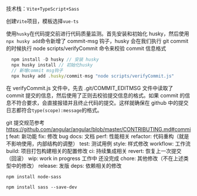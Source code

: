 技术栈：`Vite+TypeScript+Sass`

创建`Vite`项目，模板选择`vue-ts`

使用`husky`在代码提交前进行代码质量监测。首先安装和初始化 husky，然后使用`npx husky add`命令新增了 commit-msg 钩子，husky 会在我们执行 git commit 的时候执行 node scripts/verifyCommit 命令来校验 commit 信息格式
```js
  npm install -D husky // 安装 husky
  npx husky install // 初始化husky
  // 新增commit msg钩子
  npx husky add .husky/commit-msg "node scripts/verifyCommit.js"
```
在 verifyCommit.js 文件中，先去 .git/COMMIT_EDITMSG 文件中读取了 commit 提交的信息，然后使用了正则去校验提交信息的格式。如果 commit 的信息不符合要求，会直接报错并且终止代码的提交。这样就确保在 github 中的提交日志都符合`type(scope):message`的格式。

git 提交规范参考 https://github.com/angular/angular/blob/master/CONTRIBUTING.md#commit
feat: 新功能
fix: 修改 bug
docs: 文档
perf: 性能相关
refactor: 代码重构（就是不影响使用，内部结构的调整）
test: 测试用例
style: 样式修改
workflow: 工作流
build: 项目打包构建相关的配置修改
ci: 持续集成相关
revert: 恢复上一次提交（回滚）
wip: work in progress 工作中 还没完成
chore: 其他修改（不在上述类型中的修改）
release: 发版
deps: 依赖相关的修改

`npm install node-sass`

`npm install sass --save-dev`